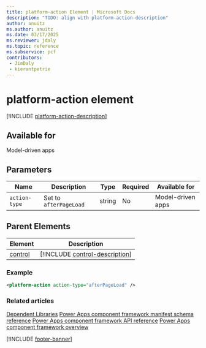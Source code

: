 ```yaml
---
title: platform-action Element | Microsoft Docs
description: "TODO: align with platform-action-description"
author: anuitz
ms.author: anuitz
ms.date: 03/17/2025
ms.reviewer: jdaly
ms.topic: reference
ms.subservice: pcf
contributors:
 - JimDaly
 - kierantpetrie
---
```


# platform-action element

[!INCLUDE [platform-action-description](includes/platform-action-description.md)]

## Available for

Model-driven apps

## Parameters

|Name|Description|Type|Required|Available for|
|--|--|--|--|--------|
|`action-type`| Set to `afterPageLoad` | string | No | Model-driven apps|

## Parent Elements

|Element|Description|
|--|--|
|[control](control.md)|[!INCLUDE [control-description](includes/control-description.md)]|

### Example

```XML
<platform-action action-type="afterPageLoad" />
```

### Related articles

[Dependent Libraries](../dependent-libraries.md)
[Power Apps component framework manifest schema reference](index.md)
[Power Apps component framework API reference](../reference/index.md)
[Power Apps component framework overview](../overview.md)

[!INCLUDE [footer-banner](../../../includes/footer-banner.md)]

